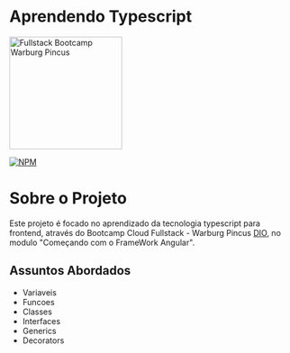 # Aprendendo Typescript

<img src="https://hermes.digitalinnovation.one/tracks/d2c90131-df30-4a38-bddc-f8280f19cbf9.png" alt="Fullstack Bootcamp Warburg Pincus" width="200"/>

[![NPM](https://img.shields.io/github/license/feliperasan/component-starwars-dio)](https://github.com/feliperasan/typescript-dio/blob/main/LICENSE)

# Sobre o Projeto
Este projeto é focado no aprendizado da tecnologia typescript para frontend, através do Bootcamp Cloud Fullstack - Warburg Pincus [DIO](https://www.dio.me), no modulo "Começando com o FrameWork Angular".

## Assuntos Abordados
-   Variaveis
-   Funcoes
-   Classes
-   Interfaces
-   Generics
-   Decorators
